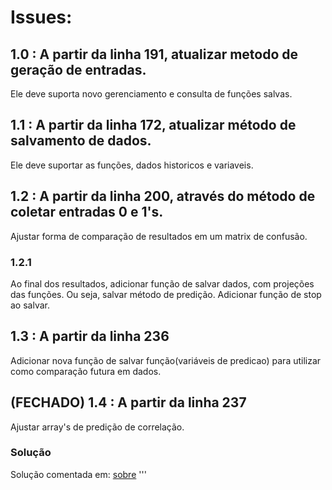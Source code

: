 # Issues:

## 1.0 : A partir da linha 191, atualizar metodo de geração de entradas.

Ele deve suporta novo gerenciamento e consulta de funções salvas.

## 1.1 : A partir da linha 172, atualizar método de salvamento de dados.

Ele deve suportar as funções, dados historicos e variaveis.

## 1.2 : A partir da linha 200, através do método de coletar entradas 0 e 1's. 

Ajustar forma de comparação de resultados em um matrix de confusão.

### 1.2.1

Ao final dos resultados, adicionar função de salvar dados, com projeções das funções. Ou seja, salvar método de predição. Adicionar função de stop ao salvar.

## 1.3 : A partir da linha 236

Adicionar nova função de salvar função(variáveis de predicao) para utilizar como comparação futura em dados.

## (FECHADO) 1.4 : A partir da linha 237
Ajustar array's de predição de correlação.

### Solução

Solução comentada em: [sobre](https://github.com/oziieljuniior/Out/issues/5)
'''